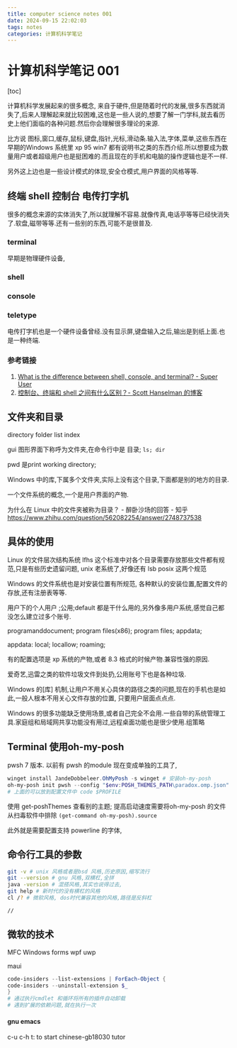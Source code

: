 ```yaml
---
title: computer science notes 001
date: 2024-09-15 22:02:03
tags: notes
categories: 计算机科学笔记
---
```


# 计算机科学笔记 001

[toc]

计算机科学发展起来的很多概念, 来自于硬件,但是随着时代的发展,很多东西就消失了,后来人理解起来就比较困难,这也是一些人说的,想要了解一门学科,就去看历史上他们面临的各种问题.然后你会理解很多理论的来源.

比方说 图标,窗口,缓存,鼠标,键盘,指针,光标,滑动条.输入法,字体,菜单,这些东西在早期的Windows 系统里 xp 95 win7 都有说明书之类的东西介绍.所以想要成为数量用户或者超级用户也是挺困难的.而且现在的手机和电脑的操作逻辑也是不一样.

另外这上边也是一些设计模式的体现,安全仓模式,用户界面的风格等等.



## 终端 shell 控制台 电传打字机

很多的概念来源的实体消失了,所以就理解不容易.就像传真,电话亭等等已经快消失了.软盘,磁带等等.还有一些别的东西,可能不是很普及.

### terminal

早期是物理硬件设备,



### shell





### console





### teletype

电传打字机也是一个硬件设备曾经.没有显示屏,键盘输入之后,输出是到纸上面.也是一种终端.

### 参考链接

1. [What is the difference between shell, console, and terminal? - Super User](https://superuser.com/questions/144666/what-is-the-difference-between-shell-console-and-terminal)
2. [控制台、终端和 shell 之间有什么区别？- Scott Hanselman 的博客](https://www.hanselman.com/blog/whats-the-difference-between-a-console-a-terminal-and-a-shell)



## 文件夹和目录

directory folder list index

gui 图形界面下称呼为文件夹,在命令行中是 目录; ``ls; dir``

pwd 是print working directory;

Windows 中的库,下属多个文件夹,实际上没有这个目录,下面都是别的地方的目录.

一个文件系统的概念,一个是用户界面的产物.

为什么在 Linux 中的文件夹被称为目录？ - 醉卧沙场的回答 - 知乎
https://www.zhihu.com/question/562082254/answer/2748737538





## 具体的使用

Linux 的文件层次结构系统 lfhs 这个标准中对各个目录需要存放那些文件都有规范,只是有些历史遗留问题, unix 老系统了,好像还有 lsb posix 这两个规范

Windows 的文件系统也是对安装位置有所规范, 各种默认的安装位置,配置文件的存放,还有注册表等等.



用户下的个人用户 ;公用;default 都是干什么用的,另外像多用户系统,感觉自己都没怎么建立过多个账号.





programanddocument; program files(x86); program files; appdata; 

appdata: local; locallow; roaming;

有的配置选项是 xp 系统的产物,或者 8.3 格式的时候产物.兼容性强的原因.

爱奇艺,迅雷之类的软件垃圾文件到处扔,公用账号下也是各种垃圾.



Windows 的[库] 机制,让用户不用关心具体的路径之类的问题,现在的手机也是如此,一般人根本不用关心文件存放的位置, 只要用户层面点点点.

Windows 的很多功能缺乏使用场景,或者自己完全不会用.一些自带的系统管理工具.家庭组和局域网共享功能没有用过,远程桌面功能也是很少使用.组策略


## Terminal 使用oh-my-posh 
pwsh 7 版本.
以前有 pwsh 的module 现在变成单独的工具了,
```powershell
winget install JandeDobbeleer.OhMyPosh -s winget # 安装oh-my-posh
oh-my-posh init pwsh --config "$env:POSH_THEMES_PATH\paradox.omp.json" | Invoke-Expression # 配置主题
# 上面的可以放到配置文件中 code $PROFILE

```


使用 get-poshThemes 查看别的主题; 提高启动速度需要将oh-my-posh 的文件从扫毒软件中排除
``(get-command oh-my-posh).source``

此外就是需要配置支持 powerline 的字体,

## 命令行工具的参数

``` bash
git -v # unix 风格或者是bsd 风格,历史原因,缩写流行
git --version # gnu 风格,双横杠,全拼
java -version # 混搭风格,其实也说得过去,
git help # 新时代的没有横杠的风格
cl /? # 微软风格, dos时代兼容其他的风格,路径是反斜杠

//

```



## 微软的技术

MFC Windows forms wpf uwp

maui

``` powershell
code-insiders --list-extensions | ForEach-Object {
code-insiders --uninstall-extension $_
}
# 通过执行cmdlet 和循环将所有的插件自动卸载
# 遇到扩展的依赖问题,就在执行一次
```

#### gnu emacs
c-u c-h t: to start chinese-gb18030 tutor

